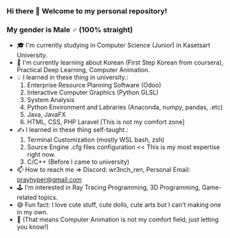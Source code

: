 ### Hi there 👋 Welcome to my personal repository!
### My gender is Male ♂️ (100% straight)
- 🎓 I'm currently studying in Computer Science (Junior) in Kasetsart University.
- 📖 I'm currently learning about Korean (First Step Korean from coursera), Practical Deep Learning, Computer Animation.
- 💡 I learned in these thing in university.:
  1. Enterprise Resource Planning Software (Odoo)
  2. Interactive Computer Graphics (Python GLSL)
  3. System Analysis
  4. Python Environment and Labraries (Anaconda, numpy, pandas, .etc)
  5. Java, JavaFX
  6. HTML, CSS, PHP Laravel [This is not my comfort zone]
- ✍️ I learned in these thing self-taught.:
  1. Terminal Customization (mostly WSL bash, zsh)
  2. Source Engine .cfg files configuration << This is my most expertise right now.
  3. C/C++ (Before I came to university)
- 📫 How to reach me => Discord: wr3nch_ren, Personal Email: prayhyper@gmail.com
- 🕹️ I'm interested in Ray Tracing Programming, 3D Programming, Game-related topics.
- 😅 Fun fact: I love cute stuff, cute dolls, cute arts but I can't making one in my own.
- 🔴 (That means Computer Animation is not my comfort field, just letting you know!)
<!--
**Wr3nch-ren/Wr3nch-ren** is a ✨ _special_ ✨ repository because its `README.md` (this file) appears on your GitHub profile.

Here are some ideas to get you started:

- 🔭 I’m currently working on ...
- 🌱 I’m currently learning ...
- 👯 I’m looking to collaborate on ...
- 🤔 I’m looking for help with ...
- 💬 Ask me about ...
- 📫 How to reach me: ...
- 😄 Pronouns: ...
- ⚡ Fun fact: ...
-->
